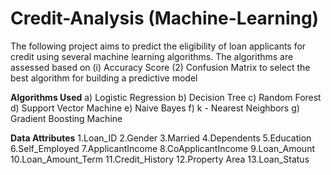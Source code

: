 # Credit-Analysis (Machine-Learning)
The following project aims to predict the eligibility of loan applicants for credit using several machine learning algorithms. The algorithms are assessed based on (i) Accuracy Score (2) Confusion Matrix to select the best algorithm for building a predictive model

**Algorithms Used**
a) Logistic Regression
b) Decision Tree
c) Random Forest 
d) Support Vector Machine
e) Naive Bayes
f) k - Nearest Neighbors
g) Gradient Boosting Machine

**Data Attributes**
1.Loan_ID
2.Gender
3.Married
4.Dependents
5.Education
6.Self_Employed
7.ApplicantIncome
8.CoApplicantIncome
9.Loan_Amount
10.Loan_Amount_Term
11.Credit_History
12.Property Area
13.Loan_Status
